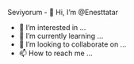 



Seviyorum - 👋 Hi, I’m @Enesttatar
- 👀 I’m interested in ...
- 🌱 I’m currently learning ...
- 💞️ I’m looking to collaborate on ...
- 📫 How to reach me ...

<!---
Enesttatar/Enesttatar is a ✨ special ✨ repository because its `README.md` (this file) appears on your GitHub profile.
You can click the Preview link to take a look at your changes.
--->
